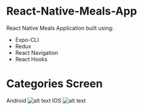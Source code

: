 # React-Native-Meals-App
React Native Meals Application built using:
- Expo-CLI
- Redux
- React Navigation
- React Hooks

# Categories Screen
Android
![alt text](https://i.imgur.com/t96FJh9.png)
IOS
![alt text](https://i.imgur.com/Hrzk22a.png)
